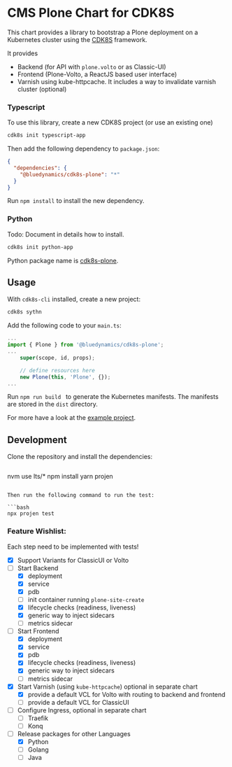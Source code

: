 # CMS Plone Chart for CDK8S

This chart provides a library to bootstrap a Plone deployment on a Kubernetes cluster using the [CDK8S](https://cdk8s.io) framework.

It provides
- Backend (for API with `plone.volto` or as Classic-UI)
- Frontend (Plone-Volto, a ReactJS based user interface)
- Varnish using kube-httpcache. It includes a way to invalidate varnish cluster (optional)


### Typescript

To use this library, create a new CDK8S project (or use an existing one)

```bash
cdk8s init typescript-app
```

Then add the following dependency to `package.json`:

```json
{
  "dependencies": {
    "@bluedynamics/cdk8s-plone": "*"
  }
}
```

Run `npm install` to install the new dependency.

### Python

Todo: Document in details how to install.

```bash
cdk8s init python-app
```

Python package name is [cdk8s-plone](https://pypi.org/project/cdk8s-plone/).




## Usage

With `cdk8s-cli` installed, create a new project:

```bash
cdk8s sythn
```

Add the following code to your `main.ts`:

```typescript
...
import { Plone } from '@bluedynamics/cdk8s-plone';
...
    super(scope, id, props);

    // define resources here
    new Plone(this, 'Plone', {});
...
```

Run `npm run build ` to generate the Kubernetes manifests.
The manifests are stored in the `dist` directory.

For more have a look at the [example project](https://github.com/bluedynamics/cdk8s-plone-example).


## Development

Clone the repository and install the dependencies:

```bash
```
nvm use lts/*
npm install yarn
projen
```

Then run the following command to run the test:

```bash
npx projen test
```

### Feature Wishlist:

Each step need to be implemented with tests!

- [x] Support Variants for ClassicUI or Volto
- [ ] Start Backend
    - [x] deployment
    - [x] service
    - [x] pdb
    - [ ] init container running `plone-site-create`
    - [x] lifecycle checks (readiness, liveness)
    - [x] generic way to inject sidecars
    - [ ] metrics sidecar
- [ ] Start Frontend
    - [x] deployment
    - [x] service
    - [x] pdb
    - [x] lifecycle checks (readiness, liveness)
    - [x] generic way to inject sidecars
    - [ ] metrics sidecar
- [x] Start Varnish (using `kube-httpcache`) optional in separate chart
    - [x] provide a default VCL for Volto with routing to backend and frontend
    - [ ] provide a default VCL for ClassicUI
- [ ] Configure Ingress, optional in separate chart
    - [ ] Traefik
    - [ ] Konq

- [ ] Release packages for other Languages
    - [x] Python
    - [ ] Golang
    - [ ] Java